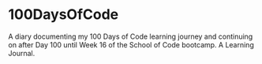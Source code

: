 # 100DaysOfCode
A diary documenting my 100 Days of Code learning journey and continuing on after Day 100 until Week 16 of the School of Code bootcamp. A Learning Journal.

